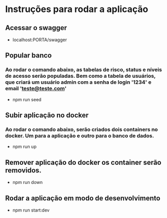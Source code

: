 # Instruções para rodar a aplicação

## Acessar o swagger
- localhost:PORTA/swagger

## Popular banco
### Ao rodar o comando abaixo, as tabelas de risco, status e níveis de acesso serão populadas. Bem como a tabela de usuários, que criará um usuário admin com a senha de login '1234' e email 'teste@teste.com'

- npm run seed

## Subir aplicação no docker
### Ao rodar o comando abaixo, serão criados dois containers no docker. Um para a aplicação e outro para o banco de dados. 

- npm run up

## Remover aplicação do docker os container serão removidos. 

- npm run down

## Rodar a aplicação em modo de desenvolvimento

- npm run start:dev